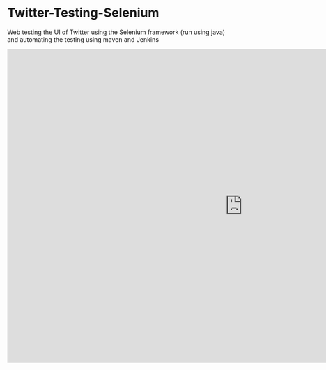 # Twitter-Testing-Selenium
Web testing the UI of Twitter using the Selenium framework (run using java) and automating the testing using maven and Jenkins



<iframe width="1080" height="720" src="https://www.youtube.com/embed/y881t8ilMyc" frameborder="0" allowfullscreen></iframe>
